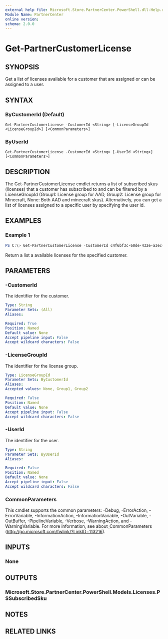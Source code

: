 ```yaml
---
external help file: Microsoft.Store.PartnerCenter.PowerShell.dll-Help.xml
Module Name: PartnerCenter
online version:
schema: 2.0.0
---
```


# Get-PartnerCustomerLicense

## SYNOPSIS
Get a list of licenses available for a customer that are assigned or can be assigned to a user.

## SYNTAX

### ByCustomerId (Default)
```
Get-PartnerCustomerLicense -CustomerId <String> [-LicenseGroupId <LicenseGroupId>] [<CommonParameters>]
```

### ByUserId
```
Get-PartnerCustomerLicense -CustomerId <String> [-UserId <String>] [<CommonParameters>]
```

## DESCRIPTION
The Get-PartnerCustomerLicense cmdlet returns a list of subscribed skus (licenses) that a customer has subscribed to and can be filtered by a LicenseGroupId (Group1: License group for AAD, Group2: License group for Minecraft, None: Both AAD and minecraft skus). Alternatively, you can get a list of licenses assigned to a specific user by specifying the user id.

## EXAMPLES

### Example 1
```powershell
PS C:\> Get-PartnerCustomerLicense -CustomerId c4f6bf3c-60de-432e-a3ec-20bcc5b26ec2
```

Return a list a available licenses for the specified customer.

## PARAMETERS

### -CustomerId
The identifier for the customer.

```yaml
Type: String
Parameter Sets: (All)
Aliases:

Required: True
Position: Named
Default value: None
Accept pipeline input: False
Accept wildcard characters: False
```

### -LicenseGroupId
The identifier for the license group.

```yaml
Type: LicenseGroupId
Parameter Sets: ByCustomerId
Aliases:
Accepted values: None, Group1, Group2

Required: False
Position: Named
Default value: None
Accept pipeline input: False
Accept wildcard characters: False
```

### -UserId
The identifier for the user.

```yaml
Type: String
Parameter Sets: ByUserId
Aliases:

Required: False
Position: Named
Default value: None
Accept pipeline input: False
Accept wildcard characters: False
```

### CommonParameters
This cmdlet supports the common parameters: -Debug, -ErrorAction, -ErrorVariable, -InformationAction, -InformationVariable, -OutVariable, -OutBuffer, -PipelineVariable, -Verbose, -WarningAction, and -WarningVariable. For more information, see about_CommonParameters (http://go.microsoft.com/fwlink/?LinkID=113216).

## INPUTS

### None

## OUTPUTS

### Microsoft.Store.PartnerCenter.PowerShell.Models.Licenses.PSSubscribedSku

## NOTES

## RELATED LINKS
